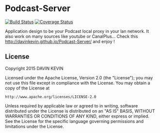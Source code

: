 Podcast-Server
==============
[![Build Status](https://travis-ci.org/davinkevin/Podcast-Server.svg?branch=master)](https://travis-ci.org/davinkevin/Podcast-Server) [![Coverage Status](https://coveralls.io/repos/davinkevin/Podcast-Server/badge.svg?branch=master)](https://coveralls.io/r/davinkevin/Podcast-Server?branch=master)

Application design to be your Podcast local proxy in your lan network.
It also work on many sources like youtube or CanalPlus... Check this http://davinkevin.github.io/Podcast-Server/ and enjoy !


## License

Copyright 2015 DAVIN KEVIN

Licensed under the Apache License, Version 2.0 (the "License");
you may not use this file except in compliance with the License.
You may obtain a copy of the License at

    http://www.apache.org/licenses/LICENSE-2.0

Unless required by applicable law or agreed to in writing, software
distributed under the License is distributed on an "AS IS" BASIS,
WITHOUT WARRANTIES OR CONDITIONS OF ANY KIND, either express or implied.
See the License for the specific language governing permissions and
limitations under the License.

